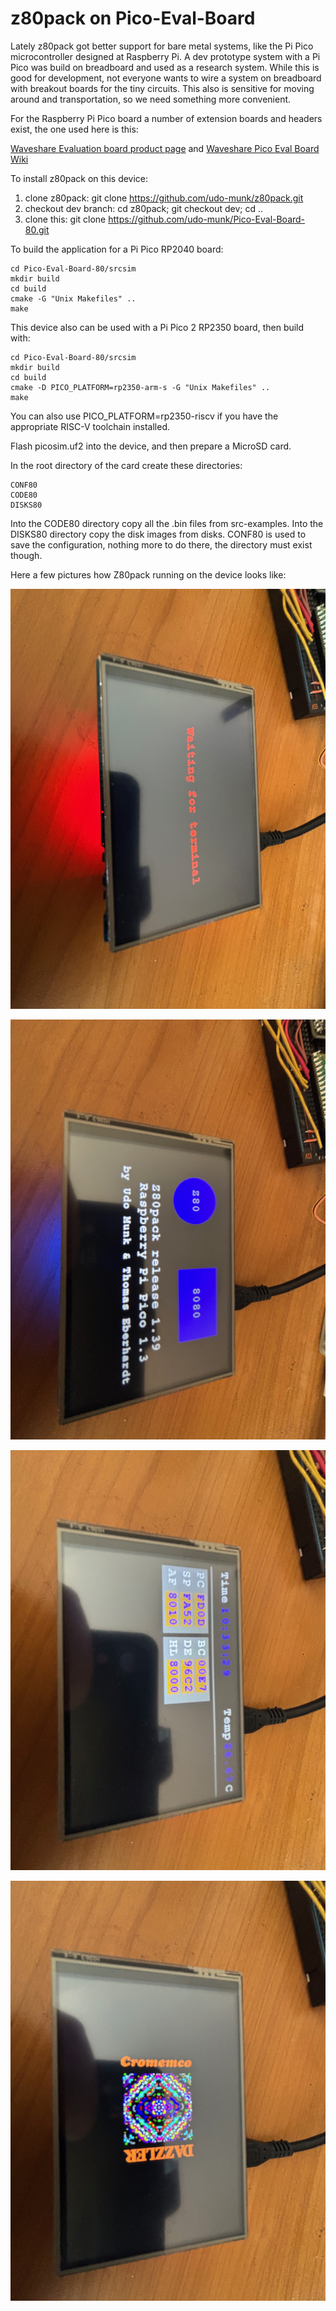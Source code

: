 # z80pack on Pico-Eval-Board

Lately z80pack got better support for bare metal systems, like the
Pi Pico microcontroller designed at Raspberry Pi. A dev prototype system
with a Pi Pico was build on breadboard and used as a research system.
While this is good for development, not everyone wants to wire a system
on breadboard with breakout boards for the tiny circuits. This also is
sensitive for moving around and transportation, so we need something
more convenient.

For the Raspberry Pi Pico board a number of extension boards and headers
exist, the one used here is this:

[Waveshare Evaluation board product page](https://www.waveshare.com/pico-eval-board.htm)
and
[Waveshare Pico Eval Board Wiki](https://www.waveshare.com/wiki/Pico-Eval-Board)

To install z80pack on this device:

1. clone z80pack: git clone https://github.com/udo-munk/z80pack.git
2. checkout dev branch: cd z80pack; git checkout dev; cd ..
3. clone this: git clone https://github.com/udo-munk/Pico-Eval-Board-80.git

To build the application for a Pi Pico RP2040 board:

	cd Pico-Eval-Board-80/srcsim
	mkdir build
	cd build
	cmake -G "Unix Makefiles" ..
	make

This device also can be used with a Pi Pico 2 RP2350 board, then build with:

	cd Pico-Eval-Board-80/srcsim
	mkdir build
	cd build
	cmake -D PICO_PLATFORM=rp2350-arm-s -G "Unix Makefiles" ..
	make

You can also use PICO_PLATFORM=rp2350-riscv if you have the appropriate
RISC-V toolchain installed.

Flash picosim.uf2 into the device, and then prepare a MicroSD card.

In the root directory of the card create these directories:

	CONF80
	CODE80
	DISKS80

Into the CODE80 directory copy all the .bin files from src-examples.
Into the DISKS80 directory copy the disk images from disks.
CONF80 is used to save the configuration, nothing more to do there,
the directory must exist though.


Here a few pictures how Z80pack running on the device looks like:

![image](https://github.com/udo-munk/Pico-Eval-Board-80/blob/main/resources/terminal.jpg "waiting for terminal connection")

![image](https://github.com/udo-munk/Pico-Eval-Board-80/blob/main/resources/banner.jpg "banner after connecting")

![image](https://github.com/udo-munk/Pico-Eval-Board-80/blob/main/resources/running.jpg "while VM is running")

![image](https://github.com/udo-munk/Pico-Eval-Board-80/blob/main/resources/dazzler.jpg "Cromemco Dazzler")
